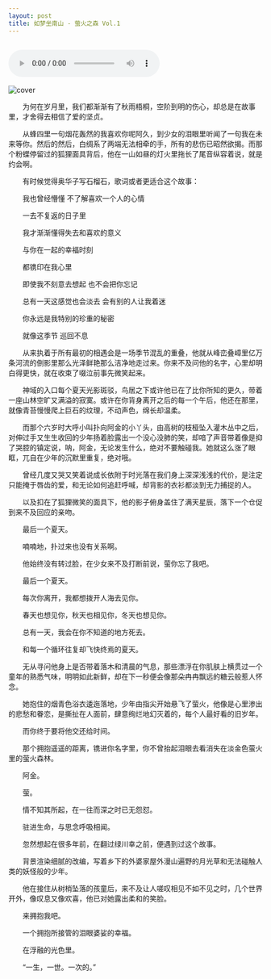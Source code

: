```yaml
---
layout: post
title: 如梦坐南山 - 萤火之森 Vol.1
---
```

<audio src="/music/x15011301.mp3" controls="controls" autoplay="autoplay">浏览器不支持！</audio>
---
![cover](http://ww4.sinaimg.cn/large/536efc01jw1em24y5fwd3j20bn0go414.jpg)

　　为何在岁月里，我们都渐渐有了秋雨梧桐，空阶到明的伤心，却总是在故事里，才舍得去相信了爱的坚贞。 

　　从蜂四里一句烟花轰然的我喜欢你呢阿久，到少女的泪眼里听闻了一句我在未来等你。然后的然后，白绸系了两端无法相牵的手，所有的悲伤已昭然欲揭。而那个粉蝶停留过的狐狸面具背后，他在一山如昼的灯火里拖长了尾音纵容着说，就是约会啊。

　　有时候觉得奥华子写石榴石，歌词或者更适合这个故事： 

　　我也曾经懵懂 不了解喜欢一个人的心情 

　　一去不复返的日子里 

　　我才渐渐懂得失去和喜欢的意义 

　　与你在一起的幸福时刻

　　都镌印在我心里

　　即使我不刻意去想起 也不会把你忘记

　　总有一天这感觉也会淡去 会有别的人让我着迷

　　你永远是我特别的珍重的秘密

　　就像这季节 巡回不息

　　从来执着于所有最初的相遇会是一场季节混乱的重叠，他就从峰峦叠嶂里亿万条河流的倒影里那么光泽鲜艳那么洁净地走过来。你来不及问他的名字，心里却明白得更快，就在收束了啜泣前事先微笑起来。 

　　神域的入口每个夏天光影斑驳，鸟居之下或许他已在了比你所知的更久，带着一座山林空旷又满溢的寂寞。或许在你背身离开之后的每一个午后，他还在那里，就像青苔慢慢爬上巨石的纹理，不动声色，绵长却温柔。 

　　而那个六岁时大呼小叫扑向阿金的小丫头，由高树的枝桠坠入灌木丛中之后，对伸过手又生生收回的少年扬着脸露出一个没心没肺的笑，却喑了声音带着像是抑了哭腔的镇定说，呐，阿金，无论发生什么，绝对不要触碰我。她就这么涨了眼眶，兀自在少年的沉默里重复，绝对哦。

　　曾经几度又哭又笑着说成长依附于时光落在我们身上深深浅浅的代价，是注定只能掩于唇齿的爱，和无论如何追赶呼喊，却背影的衣衫都淡到无力捕捉的人。

　　以及扣在了狐狸微笑的面具下，他的影子俯身盖住了满天星辰，落下一个仓促到来不及回应的亲吻。

　　最后一个夏天。 

　　喃喃地，扑过来也没有关系啊。

　　他始终没有转过脸，在少女来不及打断前说，萤你忘了我吧。

　　最后一个夏天。 

　　每次你离开，我都想拨开人海去见你。 

　　春天也想见你，秋天也相见你，冬天也想见你。 

　　总有一天，我会在你不知道的地方死去。

　　和每一个循环往复却飞快终焉的夏天。 

　　无从寻问他身上是否带着落木和清晨的气息，那些漂浮在你肌肤上横贯过一个童年的熟悉气味，明明如此新鲜，却在下一秒便会像那朵冉冉飘远的糖云般惹人怀念。

　　她抱住的烟青色浴衣逶迤落地，少年由指尖开始悬飞了萤火，他像是心里渗出的悲愁和眷恋，是撕扯在人面前，肆意绚烂地幻灭着的，每个人最好看的旧岁年。

　　而你终于要将他交还给时间。 

　　那个拥抱遥遥的距离，镌进你名字里，你不曾抬起泪眼去看消失在淡金色萤火里的萤火森林。 

　　阿金。 

　　萤。 

　　情不知其所起，在一往而深之时已无怨怼。 　

　　驻进生命，与思念呼吸相闻。

　　忽然想起在很多年前，在翻过绿川幸之前，便遇到过这个故事。 

　　背景渲染细腻的改编，写着乡下的外婆家屋外漫山遍野的月光草和无法碰触人类的妖怪般的少年。 

　　他在接住从树梢坠落的孩童后，来不及让人嗟叹相见不如不见之时，几个世界开外，像叹息又像欢喜，他已对她露出柔和的笑脸。 

　　来拥抱我吧。 

　　一个拥抱所接管的泪眼婆娑的幸福。 

　　在浮融的光色里。 

　　“一生，一世。一次的。”